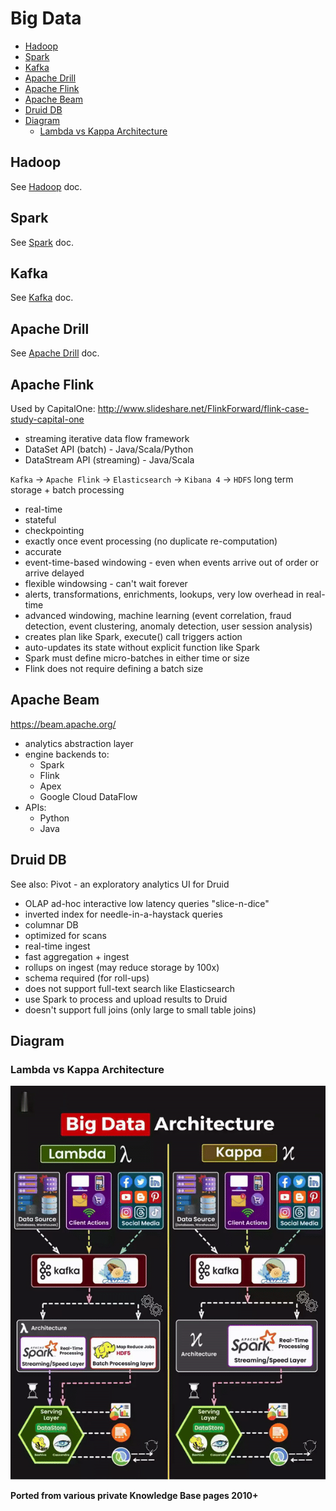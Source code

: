 # Big Data

<!-- INDEX_START -->

- [Hadoop](#hadoop)
- [Spark](#spark)
- [Kafka](#kafka)
- [Apache Drill](#apache-drill)
- [Apache Flink](#apache-flink)
- [Apache Beam](#apache-beam)
- [Druid DB](#druid-db)
- [Diagram](#diagram)
  - [Lambda vs Kappa Architecture](#lambda-vs-kappa-architecture)

<!-- INDEX_END -->

## Hadoop

See [Hadoop](hadoop.md) doc.

## Spark

See [Spark](spark.md) doc.

## Kafka

See [Kafka](kafka.md) doc.

## Apache Drill

See [Apache Drill](drill.md) doc.

## Apache Flink

Used by CapitalOne: <http://www.slideshare.net/FlinkForward/flink-case-study-capital-one>

- streaming iterative data flow framework
- DataSet API    (batch)     - Java/Scala/Python
- DataStream API (streaming) - Java/Scala

`Kafka` -> `Apache Flink` -> `Elasticsearch` -> `Kibana 4`
        -> `HDFS` long term storage + batch processing

- real-time
- stateful
- checkpointing
- exactly once event processing (no duplicate re-computation)
- accurate
- event-time-based windowing - even when events arrive out of order or arrive delayed
- flexible windowsing - can't wait forever
- alerts, transformations, enrichments, lookups, very low overhead in real-time
- advanced windowing, machine learning (event correlation, fraud detection, event clustering, anomaly detection, user session analysis)
- creates plan like Spark, execute() call triggers action
- auto-updates its state without explicit function like Spark
- Spark must define micro-batches in either time or size
- Flink does not require defining a batch size

## Apache Beam

<https://beam.apache.org/>

- analytics abstraction layer
- engine backends to:
  - Spark
  - Flink
  - Apex
  - Google Cloud DataFlow
- APIs:
  - Python
  - Java

## Druid DB

See also: Pivot - an exploratory analytics UI for Druid

- OLAP ad-hoc interactive low latency queries "slice-n-dice"
- inverted index for needle-in-a-haystack queries
- columnar DB
- optimized for scans
- real-time ingest
- fast aggregation + ingest
- rollups on ingest (may reduce storage by 100x)
- schema required (for roll-ups)
- does not support full-text search like Elasticsearch
- use Spark to process and upload results to Druid
- doesn't support full joins (only large to small table joins)

## Diagram

### Lambda vs Kappa Architecture

![Lambda vs Kappa Architecture](images/big_data_architecture_lambda_vs_kappa.gif)

**Ported from various private Knowledge Base pages 2010+**
